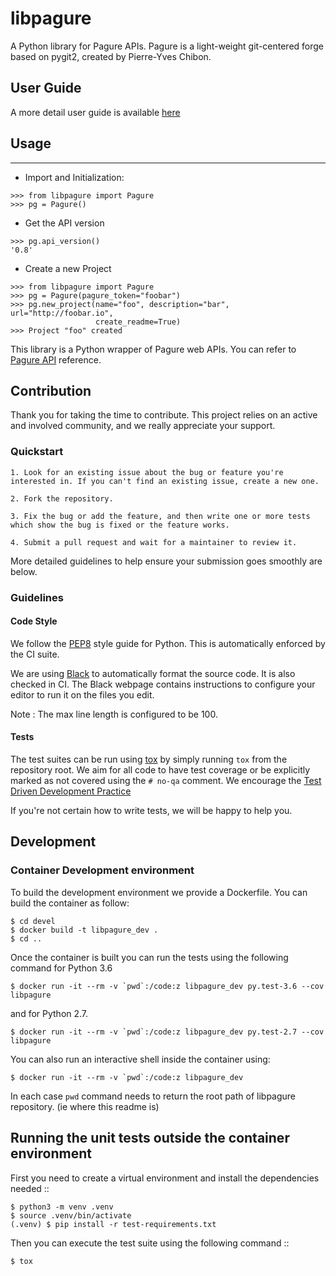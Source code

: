 # libpagure

A Python library for Pagure APIs. Pagure is a light-weight git-centered forge based on pygit2, created by Pierre-Yves Chibon.


## User Guide

A more detail user guide is available [here](https://docs.pagure.org/libpagure/)

## Usage
---
* Import and Initialization:
```
>>> from libpagure import Pagure
>>> pg = Pagure()
```

* Get the API version
```
>>> pg.api_version()
'0.8'
```

* Create a new Project
```
>>> from libpagure import Pagure
>>> pg = Pagure(pagure_token="foobar")
>>> pg.new_project(name="foo", description="bar", url="http://foobar.io",
                   create_readme=True)
>>> Project "foo" created
```

This library is a Python wrapper of Pagure web APIs.
You can refer to [Pagure API](https://pagure.io/api/0/) reference.


## Contribution

Thank you for taking the time to contribute. This project relies on an active and involved community, and we really appreciate your support.

### Quickstart

    1. Look for an existing issue about the bug or feature you're interested in. If you can't find an existing issue, create a new one.

    2. Fork the repository.

    3. Fix the bug or add the feature, and then write one or more tests which show the bug is fixed or the feature works.

    4. Submit a pull request and wait for a maintainer to review it.

More detailed guidelines to help ensure your submission goes smoothly are below.

### Guidelines

#### Code Style

We follow the [PEP8](https://www.python.org/dev/peps/pep-0008/) style guide for Python. This is automatically enforced by the CI suite.

We are using [Black](https://github.com/ambv/black) to automatically format the source code. It is also checked in CI. The Black webpage contains instructions to configure your editor to run it on the files you edit.

Note : The max line length is configured to be 100.

#### Tests

The test suites can be run using [tox](http://tox.readthedocs.io/) by simply
running ``tox`` from the repository root. We aim for all code to have test coverage or
be explicitly marked as not covered using the ``# no-qa`` comment. We encourage the [Test
Driven Development Practice](http://www.extremeprogramming.org/rules/testfirst.html)

If you're not certain how to write tests, we will be happy to help you.

## Development

### Container Development environment

To build the development environment we provide a Dockerfile. You can build the container as follow:

    $ cd devel
    $ docker build -t libpagure_dev .
    $ cd ..

Once the container is built you can run the tests using the following command for Python 3.6

    $ docker run -it --rm -v `pwd`:/code:z libpagure_dev py.test-3.6 --cov libpagure

and for Python 2.7.

    $ docker run -it --rm -v `pwd`:/code:z libpagure_dev py.test-2.7 --cov libpagure

You can also run an interactive shell inside the container using:

    $ docker run -it --rm -v `pwd`:/code:z libpagure_dev

In each case `pwd` command needs to return the root path of libpagure repository. (ie where this readme is)

## Running the unit tests outside the container environment

First you need to create a virtual environment and install the dependencies needed ::

    $ python3 -m venv .venv
    $ source .venv/bin/activate
    (.venv) $ pip install -r test-requirements.txt

Then you can execute the test suite using the following command ::

    $ tox

